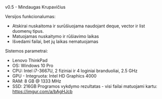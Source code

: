 v0.5 - Mindaugas Krupavičius

Versijos funkcionalumas:
 - Atskirai nuskaitoma ir surūšiuojama naudojant deque, vector ir list duomenų tipus.
 - Matuojamas nuskaitymo ir rūšiavimo laikas
 - Išvedami failai, bet jų laikas nematuojamas

Sistemos parametrai:
 - Lenovo ThinkPad
 - OS: Windows 10 Pro
 - CPU: Intel i7-3667U, 2 fiziniai ir 4 loginiai branduoliai, 2.5 GHz
 - GPU - Integruota: Intel HD Graphics 4000
 - RAM: 8 GB @ 1333 MHz
 - SSD: 216GB
Programos vykdymo rezultatas - visi failai matuojami kartu:
https://imgur.com/a/bAgHJcb